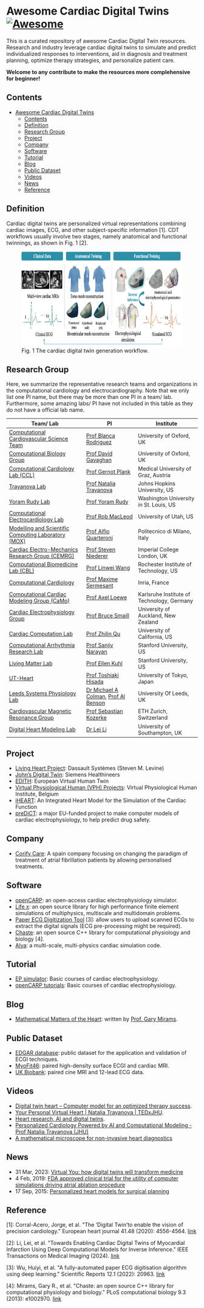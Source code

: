 
# Awesome Cardiac Digital Twins [![Awesome](https://awesome.re/badge.svg)](https://github.com/lileitech/Awesome-Cardiac-Digital-Twins)

This is a curated repository of awesome Cardiac Digital Twin resources. Research and industry leverage cardiac digital twins to simulate and predict individualized responses to interventions, aid in diagnosis and treatment planning, optimize therapy strategies, and personalize patient care.

**Welcome to any contribute to make the resources more complehensive for beginner!**

## Contents

- [Awesome Cardiac Digital Twins ](#awesome-cardiac-digital-twins-)
  - [Contents](#contents)
  - [Definition](#definition)
  - [Research Group](#research-group)
  - [Project](#project)
  - [Company](#company)
  - [Software](#software)
  - [Tutorial](#tutorial)
  - [Blog](#blog)
  - [Public Dataset](#public-dataset)
  - [Videos](#videos)
  - [News](#news)
  - [Reference](#reference)

## Definition

Cardiac digital twins are personalized virtual representations combining cardiac images, ECG, and other subject-specific information [1].
CDT workflows usually involve two stages, namely anatomical and functional twinnings, as shown in Fig. 1 [2].

<figure>
  <img src="images/fig_cardiac_digital_twins.png" alt="CDTs" style="width:750px;height:250px;">
  <figcaption>Fig. 1 The cardiac digital twin generation workflow.</figcaption>
</figure>

## Research Group

Here, we summarize the representative research teams and organizations in the computational cardiology and electrocardiography. Note that we only list one PI name, but there may be more than one PI in a team/ lab. Furthermore, some amazing labs/ PI have not included in this table as they do not have a official lab name.

| Team/ Lab                                                                    | PI                | Institute                                       |
|-------------------------------------------------------------------------------------------------|-------------------|------------------------------------------------|
| [Computational Cardiovascular Science Team](https://www.cs.ox.ac.uk/ccs/index.html)             | [Prof Blanca Rodriguez](https://scholar.google.com/citations?user=qYidL6sAAAAJ&hl=en)  | University of Oxford, UK  |
| [Computational Biology Group](https://www.cs.ox.ac.uk/compbio/)             | [Prof David Gavaghan](https://scholar.google.com/citations?user=riGX3YsAAAAJ&hl=en)  | University of Oxford, UK  |
| [Computational Cardiology Lab (CCL)](https://ccl.medunigraz.at/)                                | [Prof Gernot Plank](https://scholar.google.com/citations?user=HAYpTDYAAAAJ&hl=en)      | Medical University of Graz, Austria             |
| [Trayanova Lab](http://www.trayanovalab.org/)                                                    | [Prof Natalia Trayanova](https://scholar.google.com/citations?user=oY3ePQ8AAAAJ&hl=en) | Johns Hopkins University, US                 |
| [Yoram Rudy Lab](https://rudylab.wustl.edu/)                                        | [Prof Yoram Rudy](https://rudylab.wustl.edu/people/yoram_rudy/)            | Washington University in St. Louis, US                 |
| [Computational Electrocardiology Lab](https://cvrti.utah.edu/the-macleod-laboratory/)            | [Prof Rob MacLeod](https://scholar.google.com/citations?user=seAo310AAAAJ&hl=en)       | University of Utah, US                         |
| [Modelling and Scientific Computing Laboratory (MOX)](https://mox.polimi.it/)                    | [Prof Alfio Quarteroni](https://scholar.google.it/citations?user=U-iDlKcAAAAJ&hl=en)  | Politecnico di Milano, Italy                    |
| [Cardiac Electro-Mechanics Research Group (CEMRG)](https://www.cemrg.co.uk/)                    | [Prof Steven Niederer](https://scholar.google.com/citations?user=rtBzy78AAAAJ&hl=en)   | Imperial College London, UK                    |
| [Computational Biomedicine Lab (CBL)](https://pht180.rit.edu/cblwang/)                           | [Prof Linwei Wang](https://scholar.google.com/citations?user=CG56DzcAAAAJ&hl=en)       | Rochester Institute of Technology, US          |
| [Computational Cardiology](https://team.inria.fr/epione/en/computational-cardiology/)            | [Prof Maxime Sermesant](https://scholar.google.com/citations?user=LTDUiAkAAAAJ&hl=en)  | Inria, France                                   |
| [Computational Cardiac Modeling Group (CaMo)](https://www.ibt.kit.edu/english/camo.php)          | [Prof Axel Loewe](https://scholar.google.de/citations?user=dLThgu0AAAAJ&hl=de)        | Karlsruhe Institute of Technology, Germany      |
| [Cardiac Electrophysiology Group](https://www.auckland.ac.nz/en/abi/our-research/research-groups-themes/cardiac-electrophysiology.html) | [Prof Bruce Smaill](https://scholar.google.co.nz/citations?user=mUlyaLsAAAAJ&hl=en) | University of Auckland, New Zealand     |
| [Cardiac Computation Lab](https://cclab.med.ucla.edu/)                                           | [Prof Zhilin Qu](https://scholar.google.com/citations?user=WD2JcI4AAAAJ&hl=en)         | University of California, US                    |
| [Computational Arrhythmia Research Lab](http://web.stanford.edu/group/narayanlab/cgi-bin/wordpress/) | [Prof Sanjiv Narayan](https://scholar.google.com/citations?user=355c8nQAAAAJ&hl=en) | Stanford University, US                         |
| [Living Matter Lab](https://livingmatter.stanford.edu/)                                           | [Prof Ellen Kuhl](https://scholar.google.com/citations?hl=en&user=jjQDKYYAAAAJ&view_op=list_works&sortby=pubdate)        | Stanford University, US                         |
| [UT-Heart](http://ut-heart.com/)                                                                 | [Prof Toshiaki Hisada](https://dblp.org/pid/29/2299.html)   | University of Tokyo, Japan                      |
| [Leeds Systems Physiology Lab](http://physicsoftheheart.com/LCPL.html)                            | [Dr Michael A Colman](https://scholar.google.co.uk/citations?user=l8u7gSsAAAAJ&hl=en), [Prof Al Benson](https://scholar.google.co.uk/citations?user=XtVFdUkAAAAJ&hl=en) | University Of Leeds, UK             |
| [Cardiovascular Magnetic Resonance Group](https://cmr.ethz.ch/)                                        | [Prof Sebastian Kozerke](https://scholar.google.ch/citations?user=Y8rEIXMAAAAJ&hl=de)            | ETH Zurich, Switzerland                   |
| [Digital Heart Modeling Lab](https://lileitech.github.io/)                                        | [Dr Lei Li](https://scholar.google.com/citations?user=--CYiuwAAAAJ&hl=en)            | University of Southampton, UK                   |

## Project

- [Living Heart Project](https://www.3ds.com/products-services/simulia/solutions/life-sciences-healthcare/the-living-heart-project/): Dassault Systèmes (Steven M. Levine)
- [John’s Digital Twin](https://www.siemens-healthineers.com/perspectives/patient-twin-johns-heart): Siemens Healthineers
- [EDITH](https://www.edith-csa.eu/edith/): European Virtual Human Twin
- [Virtual Physiological Human (VPH) Projects](https://www.vph-institute.org/): Virtual Physiological Human Institute, Belgium
- [iHEART](https://iheart.polimi.it/en/home/): An Integrated Heart Model for the Simulation of the Cardiac Function
- [preDiCT](https://podcasts.ox.ac.uk/predict-cardiac-electrophysiology-modeling): a major EU-funded project to make computer models of cardiac electrophysiology, to help predict drug safety.

## Company

- [Corify Care](https://corify.es/): A spain company focusing on changing the paradigm of treatment of atrial fibrillation patients by allowing personalised treatments.

## Software

- [openCARP](https://opencarp.org/): an open-access cardiac electrophysiology simulator.
- [Life x](https://lifex.gitlab.io/cfd.html): an open source library for high performance finite element simulations of multiphysics, multiscale and multidomain problems.
- [Paper ECG Digitization Tool](http://ecg-digitisation.hh.med.ic.ac.uk:8050/) [3]: allow users to upload scanned ECGs to extract the digital signals (ECG pre-processing might be required).
- [Chaste](https://github.com/Chaste): an open source C++ library for computational physiology and biology [4].
- [Alya](https://compbiomedeu.github.io/applications/Alya/Alya.html): a multi-scale, multi-physics cardiac simulation code.

## Tutorial

- [EP simulator](https://www.ep-simulator.com/): Basic courses of cardiac electrophysiology.
- [openCARP tutorials](https://opencarp.org/documentation/video-tutorials): Basic courses of cardiac electrophysiology.

## Blog

- [Mathematical Matters of the Heart](https://mirams.wordpress.com/): written by [Prof. Gary Mirams](https://www.maths.nottingham.ac.uk/plp/pmzgm/).

## Public Dataset

- [EDGAR database](https://www.ecg-imaging.org/edgar-database): public dataset for the application and validation of ECGI techniques.
- [MyoFit46](https://myofit46.com/): paired high-density surface ECGI and cardiac MRI.
- [UK Biobank](https://www.ukbiobank.ac.uk/): paired cine MRI and 12-lead ECG data.

## Videos

- [Digital twin heart – Computer model for an optimized therapy success](https://www.youtube.com/watch?v=skr_cjJJFrc).
- [Your Personal Virtual Heart | Natalia Trayanova | TEDxJHU](https://www.youtube.com/watch?v=wSDMPxGGy3A&t=618s).
- [Heart research, AI and digital twins](https://www.youtube.com/watch?v=jZz9TfvRHs4).
- [Personalized Cardiology Powered by AI and Computational Modeling - Prof Natalia Trayanova (JHU)](https://www.youtube.com/watch?v=kcwMSqtFPOQ&t=2381s)
- [A mathematical microscope for non-invasive heart diagnostics](https://www.youtube.com/watch?v=ehL-YDc6-5w)

## News

- 31 Mar, 2023: [Virtual You: how digital twins will transform medicine](https://blog.sciencemuseum.org.uk/virtual-you-how-digital-twins-will-transform-medicine/)
- 4 Feb, 2019: [FDA approved clinical trial for the utility of computer simulations driving atrial ablation procedure](https://heartadvance.jhu.edu/2019/02/04/fda-approves-dr-trayanovas-application-for-atrial-ablation-clinical-trial/)
- 17 Sep, 2015: [Personalized heart models for surgical planning](https://news.mit.edu/2015/3-d-printed-heart-models-surgery-0917)

## Reference

[1]: Corral-Acero, Jorge, et al. "The ‘Digital Twin’to enable the vision of precision cardiology." European heart journal 41.48 (2020): 4556-4564. [link](https://academic.oup.com/eurheartj/article/41/48/4556/5775673)

[2]: Li, Lei, et al. "Towards Enabling Cardiac Digital Twins of Myocardial Infarction Using Deep Computational Models for Inverse Inference." IEEE Transactions on Medical Imaging (2024). [link](https://ieeexplore.ieee.org/abstract/document/10440104)

[3]: Wu, Huiyi, et al. "A fully-automated paper ECG digitisation algorithm using deep learning." Scientific Reports 12.1 (2022): 20963. [link](https://www.ncbi.nlm.nih.gov/pmc/articles/PMC9722713/)

[4]: Mirams, Gary R., et al. "Chaste: an open source C++ library for computational physiology and biology." PLoS computational biology 9.3 (2013): e1002970. [link](https://journals.plos.org/ploscompbiol/article?id=10.1371/journal.pcbi.1002970)